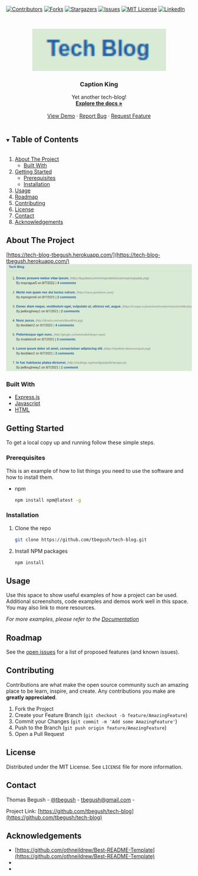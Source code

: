 <!--
*** Thanks for checking out the Best-README-Template. If you have a suggestion
*** that would make this better, please fork the repo and create a pull request
*** or simply open an issue with the tag "enhancement".
*** Thanks again! Now go create something AMAZING! :D
***
*** Forked from othneildrew/Best-README-Template
***
*** To avoid retyping too much info. Do a search and replace for the following:
*** github_username, repo_name, twitter_handle, email, project_title, project_description
*** tbegush, tech-blog, @tbegush, tbegush@gmail.com, tech-blog, A tech web-log (blog). 
-->



<!-- PROJECT SHIELDS -->
<!--
*** I'm using markdown "reference style" links for readability.
*** Reference links are enclosed in brackets [ ] instead of parentheses ( ).
*** See the bottom of this document for the declaration of the reference variables
*** for contributors-url, forks-url, etc. This is an optional, concise syntax you may use.
*** https://www.markdownguide.org/basic-syntax/#reference-style-links
-->
[![Contributors][contributors-shield]][contributors-url]
[![Forks][forks-shield]][forks-url]
[![Stargazers][stars-shield]][stars-url]
[![Issues][issues-shield]][issues-url]
[![MIT License][license-shield]][license-url]
[![LinkedIn][linkedin-shield]][linkedin-url]



<!-- PROJECT LOGO -->
<br />
<p align="center">
  <a href="https://github.com/tbegush/tech-blog">
    <img src="./tech-blog-logo.png" alt="Logo" width="363" height=auto>
  </a>

  <h3 align="center">Caption King</h3>

  <p align="center">
   Yet another tech-blog!
    <br />
    <a href="https://github.com/tbegush/tech-blog"><strong>Explore the docs »</strong></a>
    <br />
    <br />
    <a href="https://tech-blog-tbegush.herokuapp.com/">View Demo</a>
    ·
    <a href="https://github.com/tbegush/tech-blog/issues">Report Bug</a>
    ·
    <a href="https://github.com/tbegush/tech-blog/issues">Request Feature</a>
  </p>
</p>



<!-- TABLE OF CONTENTS -->
<details open="open">
  <summary><h2 style="display: inline-block">Table of Contents</h2></summary>
  <ol>
    <li>
      <a href="#about-the-project">About The Project</a>
      <ul>
        <li><a href="#built-with">Built With</a></li>
      </ul>
    </li>
    <li>
      <a href="#getting-started">Getting Started</a>
      <ul>
        <li><a href="#prerequisites">Prerequisites</a></li>
        <li><a href="#installation">Installation</a></li>
      </ul>
    </li>
    <li><a href="#usage">Usage</a></li>
    <li><a href="#roadmap">Roadmap</a></li>
    <li><a href="#contributing">Contributing</a></li>
    <li><a href="#license">License</a></li>
    <li><a href="#contact">Contact</a></li>
    <li><a href="#acknowledgements">Acknowledgements</a></li>
  </ol>
</details>



<!-- ABOUT THE PROJECT -->
## About The Project

[https://tech-blog-tbegush.herokuapp.com/](https://tech-blog-tbegush.herokuapp.com/)
![Tech-Blog App](/tech-blog-screenshot.png)


### Built With

* [Express.js]()
* [Javascript]()
* [HTML]()



<!-- GETTING STARTED -->
## Getting Started

To get a local copy up and running follow these simple steps.

### Prerequisites

This is an example of how to list things you need to use the software and how to install them.
* npm
  ```sh
  npm install npm@latest -g
  ```

### Installation

1. Clone the repo
   ```sh
   git clone https://github.com/tbegush/tech-blog.git
   ```
2. Install NPM packages
   ```sh
   npm install
   ```



<!-- USAGE EXAMPLES -->
## Usage

Use this space to show useful examples of how a project can be used. Additional screenshots, code examples and demos work well in this space. You may also link to more resources.

_For more examples, please refer to the [Documentation](https://example.com)_



<!-- ROADMAP -->
## Roadmap

See the [open issues](https://github.com/tbegush/tech-blog/issues) for a list of proposed features (and known issues).



<!-- CONTRIBUTING -->
## Contributing

Contributions are what make the open source community such an amazing place to be learn, inspire, and create. Any contributions you make are **greatly appreciated**.

1. Fork the Project
2. Create your Feature Branch (`git checkout -b feature/AmazingFeature`)
3. Commit your Changes (`git commit -m 'Add some AmazingFeature'`)
4. Push to the Branch (`git push origin feature/AmazingFeature`)
5. Open a Pull Request

<!-- LICENSE -->
## License

Distributed under the MIT License. See `LICENSE` file for more information.

<!-- CONTACT -->
## Contact

Thomas Begush - [@tbegush](https://twitter.com/tbegush) - tbegush@gmail.com - 

Project Link: [https://github.com/tbegush/tech-blog](https://github.com/tbegush/tech-blog)


<!-- ACKNOWLEDGEMENTS -->
## Acknowledgements

* [https://github.com/othneildrew/Best-README-Template](https://github.com/othneildrew/Best-README-Template)
* []()
* []()

<!-- MARKDOWN LINKS & IMAGES -->
<!-- https://www.markdownguide.org/basic-syntax/#reference-style-links -->
[contributors-shield]: https://img.shields.io/github/contributors/tbegush/tech-blog.svg?style=for-the-badge
[contributors-url]: https://github.com/tbegush/tech-blog/graphs/contributors
[forks-shield]: https://img.shields.io/github/forks/tbegush/tech-blog.svg?style=for-the-badge
[forks-url]: https://github.com/tbegush/tech-blog/network/members
[stars-shield]: https://img.shields.io/github/stars/tbegush/tech-blog.svg?style=for-the-badge
[stars-url]: https://github.com/tbegush/tech-blog/stargazers
[issues-shield]: https://img.shields.io/github/issues/tbegush/tech-blog.svg?style=for-the-badge
[issues-url]: https://github.com/tbegush/tech-blog/issues
[license-shield]: https://img.shields.io/github/license/tbegush/tech-blog.svg?style=for-the-badge
[license-url]: https://raw.githubusercontent.com/tbegush/tech-blog/master/LICENSE
[linkedin-shield]: https://img.shields.io/badge/-LinkedIn-black.svg?style=for-the-badge&logo=linkedin&colorB=555
[linkedin-url]: https://linkedin.com/in/tbegush
